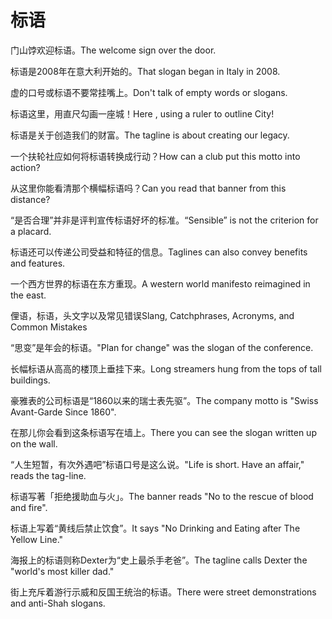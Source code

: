 # 标语

<p><span class="chinese">门山饽欢迎标语。</span><span class="english">The welcome sign over the door.</span></p>

<p><span class="chinese">标语是2008年在意大利开始的。</span><span class="english">That slogan began in Italy in 2008.</span></p>

<p><span class="chinese">虚的口号或标语不要常挂嘴上。</span><span class="english">Don't talk of empty words or slogans.</span></p>

<p><span class="chinese">标语这里，用直尺勾画一座城！</span><span class="english">Here , using a ruler to outline City!</span></p>

<p><span class="chinese">标语是关于创造我们的财富。</span><span class="english">The tagline is about creating our legacy.</span></p>

<p><span class="chinese">一个扶轮社应如何将标语转换成行动？</span><span class="english">How can a club put this motto into action?</span></p>

<p><span class="chinese">从这里你能看清那个横幅标语吗？</span><span class="english">Can you read that banner from this distance?</span></p>

<p><span class="chinese">“是否合理”并非是评判宣传标语好坏的标准。</span><span class="english">“Sensible” is not the criterion for a placard.</span></p>

<p><span class="chinese">标语还可以传递公司受益和特征的信息。</span><span class="english">Taglines can also convey benefits and features.</span></p>

<p><span class="chinese">一个西方世界的标语在东方重现。</span><span class="english">A western world manifesto reimagined in the east.</span></p>

<p><span class="chinese">俚语，标语，头文字以及常见错误</span><span class="english">Slang, Catchphrases, Acronyms, and Common Mistakes</span></p>

<p><span class="chinese">“思变”是年会的标语。</span><span class="english">"Plan for change" was the slogan of the conference.</span></p>

<p><span class="chinese">长幅标语从高高的楼顶上垂挂下来。</span><span class="english">Long streamers hung from the tops of tall buildings.</span></p>

<p><span class="chinese">豪雅表的公司标语是“1860以来的瑞士表先驱”。</span><span class="english">The company motto is "Swiss Avant-Garde Since 1860".</span></p>

<p><span class="chinese">在那儿你会看到这条标语写在墙上。</span><span class="english">There you can see the slogan written up on the wall.</span></p>

<p><span class="chinese">“人生短暂，有次外遇吧”标语口号是这么说。</span><span class="english">"Life is short. Have an affair," reads the tag-line.</span></p>

<p><span class="chinese">标语写著「拒绝援助血与火」。</span><span class="english">The banner reads "No to the rescue of blood and fire".</span></p>

<p><span class="chinese">标语上写着“黄线后禁止饮食”。</span><span class="english">It says "No Drinking and Eating after The Yellow Line."</span></p>

<p><span class="chinese">海报上的标语则称Dexter为“史上最杀手老爸”。</span><span class="english">The tagline calls Dexter the "world's most killer dad."</span></p>

<p><span class="chinese">街上充斥着游行示威和反国王统治的标语。</span><span class="english">There were street demonstrations and anti-Shah slogans.</span></p>

